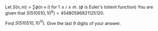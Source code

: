 Let $S(n,m) = \sum\phi(n \times i)$ for $1 \leq i \leq m$. ($\phi$ is Euler's totient function)
You are given that $S(510510,10^6)= 45480596821125120$. 


Find $S(510510,10^{11})$.
Give the last $9$ digits of your answer.